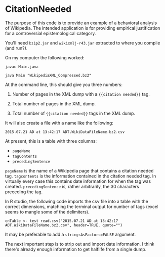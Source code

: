 # CitationNeeded
The purpose of this code is to provide an example of a behavioral analysis of Wikipedia. The intended application is for providing empirical justification for a controversial epistemological category.

You'll need `bzip2.jar` and `wikixmlj-r43.jar` extracted to where you compile (and run?). 

On my computer the following worked:

`javac Main.java`

`java Main "WikipediaXML_Compressed.bz2"`

At the command line, this should give you three numbers:

1. Number of pages in the XML dump with a `{{citation needed}}` tag.

2. Total number of pages in the XML dump. 

3. Total number of `{{citation needed}}` tags in the XML dump.

It will also create a file with a name like the following:

`2015.07.21 AD at 13:42:17 ADT.WikiDataFileName.bz2.csv`

At present, this is a table with three columns:

- `pageName`
- `tagContents`
- `precedingSentence`

`pageName` is the name of a Wikipedia page that contains a citation needed tag. `tagcontents` is the information contained in the citation needed tag. In virtually every case this contains date information for when the tag was created. `precedingSentence` is, rather arbitrarily, the 30 characters preceding the tag.

In R studio, the following code imports the csv file into a table with the correct dimensions, matching the terminal output for number of tags (excel seems to mangle some of the delimiters).

`cnTable <- test read.csv("2015.07.21 AD at 13:42:17 ADT.WikiDataFileName.bz2.csv", header=TRUE, quote="")`

It may be preferable to add a `stringsAsFactors=FALSE` argument.

The next important step is to strip out and import date information. I think there's already enough information to get halflife from a single dump.